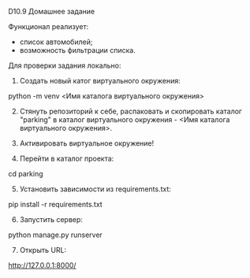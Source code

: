 D10.9 Домашнее задание

Функционал реализует:
- список автомобилей;
- возможность фильтрации списка.


Для проверки задания локально:

1. Создать новый катог виртуального окружения:

python -m venv <Имя каталога виртуального окружения>

2. Стянуть репозиторий к себе, распаковать и скопировать каталог "parking" в каталог виртуального окружения - <Имя каталога виртуального окружения>.

3. Активировать виртуальное окружение!

4. Перейти в каталог проекта:

cd parking

5. Установить зависимости из requirements.txt:

pip install -r requirements.txt

6. Запустить сервер:

python manage.py runserver

7. Открыть URL:

http://127.0.0.1:8000/
